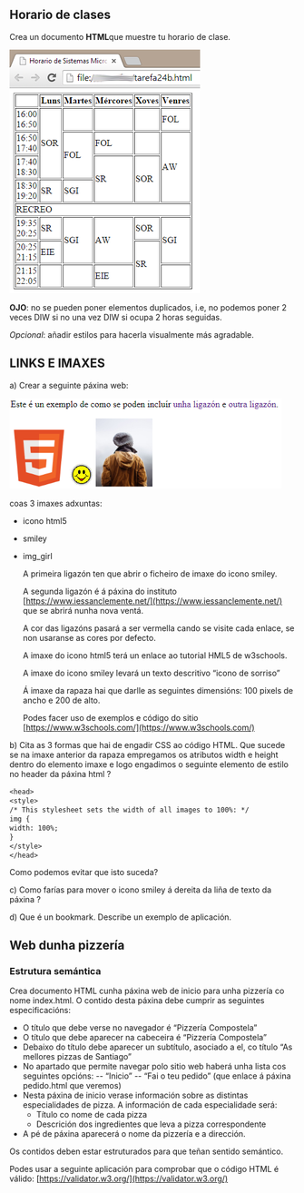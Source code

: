 ﻿
## Horario de clases

Crea  un documento ****HTML****que muestre  tu horario de clase. 

![Captura_do_horario](../imgs/horario.png)

****O********J********O****: no se pueden poner elementos duplicados, i.e, no podemos poner 2 veces DIW si no una vez DIW si ocupa 2 horas seguidas.

_Opcional_: añadir estilos para hacerla visualmente más agradable.


## LINKS E IMAXES

a) Crear a seguinte páxina web:


![Captura_da imaxe](../imgs/links_imaxes.png)

coas 3 imaxes adxuntas:

 -  icono html5
 - smiley
 - img_girl
    
    A primeira ligazón ten que abrir o ficheiro de imaxe do icono smiley.
    
    A segunda ligazón é á páxina do instituto [https://www.iessanclemente.net/](https://www.iessanclemente.net/) que se abrirá nunha nova ventá.
    
    A cor das ligazóns pasará a ser vermella cando se visite cada enlace, se non usaranse as cores por defecto.
    
    A imaxe do icono html5 terá un enlace ao tutorial HML5 de w3schools.
    
    A imaxe do icono smiley levará un texto descritivo “icono de sorriso”
    
    Á imaxe da rapaza hai que darlle as seguintes dimensións: 100 pixels de ancho e 200 de alto.
    
    Podes facer uso de exemplos e código do sitio [https://www.w3schools.com/](https://www.w3schools.com/)
    
 b) Cita as 3 formas que hai de engadir CSS ao código HTML. Que sucede se na imaxe anterior da rapaza empregamos os atributos width e height dentro do elemento imaxe e logo engadimos o seguinte elemento de estilo no header da páxina html ?
    
```
<head>
<style>
/* This stylesheet sets the width of all images to 100%: */
img {
width: 100%;
}
</style>
</head>
```
Como podemos evitar que isto suceda?
  

c) Como farías para mover o icono smiley á dereita da liña de texto da páxina ?

  

d) Que é un bookmark. Describe un exemplo de aplicación.



## Web dunha pizzería 

### Estrutura semántica

 Crea documento HTML cunha páxina web de inicio para unha pizzería co nome index.html. O contido desta páxina debe cumprir as seguintes especificacións: 
 - O título que debe verse no navegador é “Pizzería Compostela”
 - O título que debe aparecer na cabeceira é “Pizzería Compostela”
 - Debaixo do título debe aparecer un subtítulo, asociado a el, co título “As mellores pizzas de Santiago”
 - No apartado que permite navegar polo sitio web haberá unha lista cos seguintes opcións:
 -- “Inicio”
 -- “Fai o teu pedido” (que enlace á páxina pedido.html que veremos)
 - Nesta páxina de inicio verase información sobre as distintas especialidades de pizza. A información de cada especialidade será:
	 - Título co nome de cada pizza
	 - Descrición dos ingredientes que leva a pizza correspondente
 - A pé de páxina aparecerá o nome da pizzería e a dirección. 
 
Os contidos deben estar estruturados para que teñan sentido semántico.


Podes usar a seguinte aplicación para comprobar que o código HTML é válido: [https://validator.w3.org/](https://validator.w3.org/)


